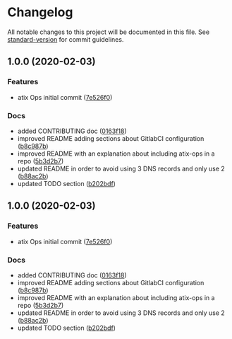 # Changelog

All notable changes to this project will be documented in this file. See [standard-version](https://github.com/conventional-changelog/standard-version) for commit guidelines.

## 1.0.0 (2020-02-03)


### Features

* atix Ops initial commit ([7e526f0](https://gitlab.com/atixlabs/atix-ops/commit/7e526f0d2bd7642d68d913e6419158b3eb9c398a))


### Docs

* added CONTRIBUTING doc ([0163f18](https://gitlab.com/atixlabs/atix-ops/commit/0163f1838153ca8f1c8f8c28951e8c2da436da17))
* improved README adding sections about GitlabCI configuration ([b8c987b](https://gitlab.com/atixlabs/atix-ops/commit/b8c987bae3825e0ee7c50492e4e451696b2ab47e))
* improved README with an explanation about including atix-ops in a repo ([5b3d2b7](https://gitlab.com/atixlabs/atix-ops/commit/5b3d2b70962e163e20a41a5acf72afa93ce70a5e))
* updated README in order to avoid using 3 DNS records and only use 2 ([b88ac2b](https://gitlab.com/atixlabs/atix-ops/commit/b88ac2b69d4e06aab6690a9b3b5e69b19fe58902))
* updated TODO section ([b202bdf](https://gitlab.com/atixlabs/atix-ops/commit/b202bdf5d701458b548504589b62fb7abf64f910))

## 1.0.0 (2020-02-03)


### Features

* atix Ops initial commit ([7e526f0](https://gitlab.com/atixlabs/atix-ops/commit/7e526f0d2bd7642d68d913e6419158b3eb9c398a))


### Docs

* added CONTRIBUTING doc ([0163f18](https://gitlab.com/atixlabs/atix-ops/commit/0163f1838153ca8f1c8f8c28951e8c2da436da17))
* improved README adding sections about GitlabCI configuration ([b8c987b](https://gitlab.com/atixlabs/atix-ops/commit/b8c987bae3825e0ee7c50492e4e451696b2ab47e))
* improved README with an explanation about including atix-ops in a repo ([5b3d2b7](https://gitlab.com/atixlabs/atix-ops/commit/5b3d2b70962e163e20a41a5acf72afa93ce70a5e))
* updated README in order to avoid using 3 DNS records and only use 2 ([b88ac2b](https://gitlab.com/atixlabs/atix-ops/commit/b88ac2b69d4e06aab6690a9b3b5e69b19fe58902))
* updated TODO section ([b202bdf](https://gitlab.com/atixlabs/atix-ops/commit/b202bdf5d701458b548504589b62fb7abf64f910))
